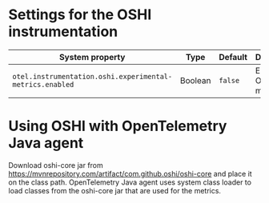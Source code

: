 # Settings for the OSHI instrumentation

| System property                                           | Type    | Default | Description              |
|-----------------------------------------------------------| ------- | ------- |--------------------------|
| `otel.instrumentation.oshi.experimental-metrics.enabled`  | Boolean | `false` | Enable the OSHI metrics. |

# Using OSHI with OpenTelemetry Java agent

Download oshi-core jar from https://mvnrepository.com/artifact/com.github.oshi/oshi-core and place it on the class path. OpenTelemetry Java agent uses system class loader to load classes from the oshi-core jar that are used for the metrics.
